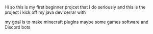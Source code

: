 Hi so this is my first beginner projcet that I do seriously and this is the project i kick off my java dev cerrar with 

my goal is to make minecraft plugins maybe some games
software and Discord bots
